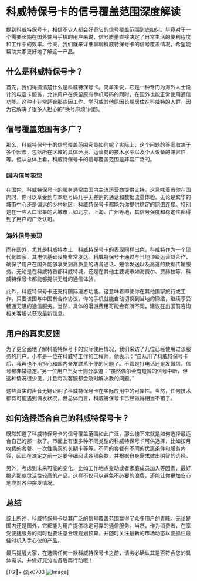 # 科威特保号卡的信号覆盖范围深度解读

提到科威特保号卡，相信不少人都会好奇它的信号覆盖范围到底如何。毕竟对于一个需要长期在国外使用手机的用户来说，信号质量直接决定了日常生活的便利程度和工作中的效率。今天，我们就来详细聊聊科威特保号卡的信号覆盖情况，希望能帮助大家更好地了解这一产品。

## 什么是科威特保号卡？

首先，我们得搞清楚什么是科威特保号卡。简单来说，它是一种专门为海外人士设计的电话卡服务，允许用户在保留原有手机号码的同时，在国外也能正常使用通信功能。这种卡非常适合那些因工作、学习或其他原因长期居住在科威特的人群，因为它解决了很多人担心的“换号麻烦”问题。

## 信号覆盖范围有多广？

那么，科威特保号卡的信号覆盖范围究竟如何呢？实际上，这个问题的答案取决于多个因素，包括所在区域的具体环境、运营商的技术水平以及个人设备的兼容性等。但从总体上看，科威特保号卡的信号覆盖范围是非常广泛的。

### 国内信号表现

在国内，科威特保号卡的服务通常由国内主流运营商提供支持。这意味着当你在国内时，你可以享受到与本地号码几乎无差别的通话和数据流量体验。无论是繁华的城市中心还是偏远的乡村地区，科威特保号卡都能为你提供稳定的网络连接。特别是在一些人口密集的大城市，如北京、上海、广州等地，其信号强度和稳定性都得到了用户的广泛认可。

### 海外信号表现

而在国外，尤其是科威特本土，科威特保号卡的表现同样出色。科威特作为一个现代化国家，其电信基础设施非常发达。科威特保号卡通过与当地顶级运营商合作，确保了用户在国外能够享受到高质量的语音通话、短信发送以及高速的数据传输服务。无论是在科威特首都科威特城，还是在其他主要城市如海费尔、贾赫拉等，科威特保号卡都能够提供无缝的通信体验。

此外，科威特保号卡还支持国际漫游功能。这意味着即使你在其他国家旅行或工作，只要该国与中国有合作协议，你的手机就能自动切换到当地的网络，继续享受畅通无阻的通信服务。当然，具体的漫游费用可能会有所不同，建议在出国前咨询相关客服以获取最新信息。

## 用户的真实反馈

为了更全面地了解科威特保号卡的实际使用情况，我们采访了几位已经使用过该服务的用户。小李是一位在科威特工作的工程师，他表示：“自从用了科威特保号卡后，我再也不用担心和国内亲友联系不便的问题了。不管是打电话还是发微信，信号都非常稳定。”另一位用户王女士则分享道：“虽然偶尔会有短暂的信号中断，但这种情况很少见，并且每次客服都会及时解决我的问题。”

这些真实的声音无疑证明了科威特保号卡在实际应用中的可靠性。当然，任何技术都有可能遇到偶发状况，但总体而言，科威特保号卡已经做得相当不错了。

## 如何选择适合自己的科威特保号卡？

既然知道了科威特保号卡的信号覆盖范围如此广泛，那么接下来就是如何选择最适合自己的那一款了。市面上有很多种不同类型的科威特保号卡可供选择，比如按月收费的套餐、一次性购买的长期卡等等。不同的套餐有不同的优惠条件和服务内容，因此在决定之前一定要仔细阅读各项条款，并根据自身需求做出明智的选择。

另外，考虑到未来可能的变化，比如工作地点变动或者家庭成员加入等因素，最好挑选那些灵活性较高的产品。这样不仅可以避免不必要的浪费，还能让你更加安心地应对各种突发情况。

## 总结

综上所述，科威特保号卡以其广泛的信号覆盖范围赢得了众多用户的青睐。无论是国内还是国外，它都能为用户提供稳定可靠的通信服务。当然，作为消费者，在享受便捷服务的同时也要注意合理规划预算，并随时关注最新的市场动态以便抓住最佳时机入手心仪的产品。

最后提醒大家，在选购任何一款科威特保号卡之前，请务必确认其是否符合您的具体需求，并做好充分准备后再行动哦！

[TG💪+ @jx0703 ![Image](https://github.com/user-attachments/assets/dbca1d08-cadb-493c-b0ec-ad6f7a83f270)]